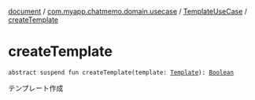 [document](../../index.md) / [com.myapp.chatmemo.domain.usecase](../index.md) / [TemplateUseCase](index.md) / [createTemplate](./create-template.md)

# createTemplate

`abstract suspend fun createTemplate(template: `[`Template`](../../com.myapp.chatmemo.domain.model.entity/-template/index.md)`): `[`Boolean`](https://kotlinlang.org/api/latest/jvm/stdlib/kotlin/-boolean/index.html)

テンプレート作成

